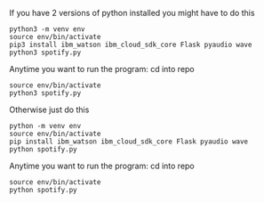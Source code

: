 If you have 2 versions of python installed you might have to do this

~~~
python3 -m venv env
source env/bin/activate
pip3 install ibm_watson ibm_cloud_sdk_core Flask pyaudio wave 
python3 spotify.py
~~~
Anytime you want to run the program:
cd into repo
~~~
source env/bin/activate
python3 spotify.py
~~~




Otherwise just do this
~~~
python -m venv env
source env/bin/activate
pip install ibm_watson ibm_cloud_sdk_core Flask pyaudio wave 
python spotify.py
~~~
Anytime you want to run the program:
cd into repo
~~~
source env/bin/activate
python spotify.py
~~~

